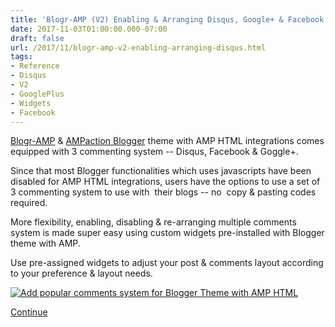 ```yaml
---
title: 'Blogr-AMP (V2) Enabling & Arranging Disqus, Google+ & Facebook Comments'
date: 2017-11-03T01:00:00.000-07:00
draft: false
url: /2017/11/blogr-amp-v2-enabling-arranging-disqus.html
tags: 
- Reference
- Disqus
- V2
- GooglePlus
- Widgets
- Facebook
---
```


[Blogr-AMP](https://blogr-amp.blogspot.com/2017/10/blogramp-now-in-version-2-better-blog.html) & [AMPaction Blogger](https://ampaction-blogspot.com/) theme with AMP HTML integrations comes equipped with 3 commenting system -- Disqus, Facebook & Goggle+.  
  
Since that most Blogger functionalities which uses javascripts have been disabled for AMP HTML integrations, users have the options to use a set of 3 commenting system to use with  their blogs -- no  copy & pasting codes required.  
  
More flexibility, enabling, disabling & re-arranging multiple comments system is made super easy using custom widgets pre-installed with Blogger theme with AMP.  
  
Use pre-assigned widgets to adjust your post & comments layout according to your preference & layout needs.  
  

[![Add popular comments system for Blogger Theme with AMP HTML](https://2.bp.blogspot.com/-rJ_I2LS4ZPk/WfeCKJ_ZK5I/AAAAAAAAjtE/PddiYYTvZcoOXgioo_klJPYm2aQCg9uSwCLcBGAs/s640/Blogr%2BAMP-Facebook-Disqus-Google-Comments-widget-installation-free-theme%2B%25281%2529.png)](https://2.bp.blogspot.com/-rJ_I2LS4ZPk/WfeCKJ_ZK5I/AAAAAAAAjtE/PddiYYTvZcoOXgioo_klJPYm2aQCg9uSwCLcBGAs/s1600/Blogr%2BAMP-Facebook-Disqus-Google-Comments-widget-installation-free-theme%2B%25281%2529.png)

  
[Continue](https://blogr-amp.blogspot.com/2017/11/blogr-amp-v2-enabling-arranging-disqus.html#more)